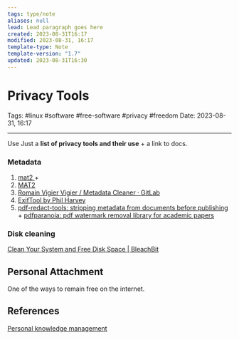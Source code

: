 ```yaml
---
tags: type/note
aliases: null
lead: Lead paragraph goes here
created: 2023-08-31T16:17
modified: 2023-08-31, 16:17
template-type: Note
template-version: "1.7"
updated: 2023-08-31T16:30
---
```


# Privacy Tools

Tags: #linux #software #free-software #privacy #freedom
Date: 2023-08-31, 16:17

---

Use Just a **list of privacy tools and their use** + a link to docs.

### Metadata

1. [mat2 ](https://0xacab.org/jvoisin/mat2) + 
2. [MAT2](https://metadata.systemli.org/)
3. [Romain Vigier Vigier / Metadata Cleaner · GitLab](https://gitlab.com/rmnvgr/metadata-cleaner/)
4. [ExifTool by Phil Harvey](https://exiftool.org/)
5. [pdf-redact-tools: stripping metadata from documents before publishing](https://github.com/firstlookmedia/pdf-redact-tools) + [pdfparanoia: pdf watermark removal library for academic papers](https://github.com/kanzure/pdfparanoia)

### Disk cleaning 

[Clean Your System and Free Disk Space | BleachBit](https://www.bleachbit.org/)

## Personal Attachment

One of the ways to remain free on the internet.

## References

[Personal knowledge management](../SLIP-BOX/Personal%20knowledge%20management.md)
